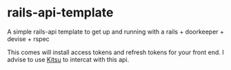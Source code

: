 # rails-api-template
A simple rails-api template to get up and running with a rails + doorkeeper + devise + rspec

This comes will install access tokens and refresh tokens for your front end. I advise to use [Kitsu](https://github.com/wopian/kitsu/tree/master/packages/kitsu) to intercat with this api.
